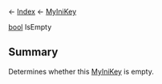 ← [Index](Api-Index) ← [MyIniKey](VRage.Game.ModAPI.Ingame.Utilities.MyIniKey)

[bool](System.Boolean) IsEmpty

## Summary

Determines whether this [MyIniKey](VRage.Game.ModAPI.Ingame.Utilities.MyIniKey) is empty.

